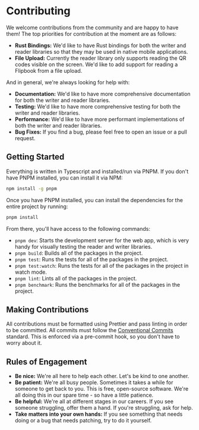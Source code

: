 # Contributing

We welcome contributions from the community and are happy to have them! The top priorities for contribution at the moment are as follows:

- **Rust Bindings:** We'd like to have Rust bindings for both the writer and reader libraries so that they may be used in native mobile applications.
- **File Upload:** Currently the reader library only supports reading the QR codes visible on the screen. We'd like to add support for reading a Flipbook from a file upload.

And in general, we're always looking for help with:

- **Documentation:** We'd like to have more comprehensive documentation for both the writer and reader libraries.
- **Testing:** We'd like to have more comprehensive testing for both the writer and reader libraries.
- **Performance:** We'd like to have more performant implementations of both the writer and reader libraries.
- **Bug Fixes:** If you find a bug, please feel free to open an issue or a pull request.

## Getting Started

Everything is written in Typescript and installed/run via PNPM. If you don't have PNPM installed, you can install it via NPM:

```bash
npm install -g pnpm
```

Once you have PNPM installed, you can install the dependencies for the entire project by running:

```bash
pnpm install
```

From there, you'll have access to the following commands:

- `pnpm dev`: Starts the development server for the web app, which is very handy for visually testing the reader and writer libraries.
- `pnpm build`: Builds all of the packages in the project.
- `pnpm test`: Runs the tests for all of the packages in the project.
- `pnpm test:watch`: Runs the tests for all of the packages in the project in watch mode.
- `pnpm lint`: Lints all of the packages in the project.
- `pnpm benchmark`: Runs the benchmarks for all of the packages in the project.

## Making Contributions

All contributions must be formatted using Prettier and pass linting in order to be committed. All commits must follow the [Conventional Commits](https://www.conventionalcommits.org/en/v1.0.0/) standard. This is enforced via a pre-commit hook, so you don't have to worry about it.

## Rules of Engagement

- **Be nice:** We're all here to help each other. Let's be kind to one another.
- **Be patient:** We're all busy people. Sometimes it takes a while for someone to get back to you. This is free, open-source software. We're all doing this in our spare time - so have a little patience.
- **Be helpful:** We're all at different stages in our careers. If you see someone struggling, offer them a hand. If you're struggling, ask for help.
- **Take matters into your own hands:** If you see something that needs doing or a bug that needs patching, try to do it yourself.

